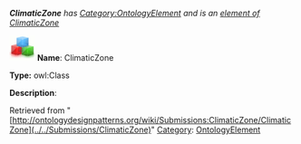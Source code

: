 ___ClimaticZone__ has [Category:OntologyElement](../../Category/OntologyElement "Category:OntologyElement") and is an [element of](../../Property/ElementOf "Property:ElementOf") [ClimaticZone](../../Submissions/ClimaticZone "Submissions:ClimaticZone")_


  




[![Class](../../images/thumb/2/27/Class.gif/45px-Class.gif)](../../Image/Class.gif "Class")
__Name__: ClimaticZone 


__Type:__ owl:Class 


__Description__: 





Retrieved from "[http://ontologydesignpatterns.org/wiki/Submissions:ClimaticZone/ClimaticZone](../../Submissions/ClimaticZone)"
 [Category](http://ontologydesignpatterns.org/wiki/Special:Categories "Special:Categories"): [OntologyElement](../../Category/OntologyElement "Category:OntologyElement")